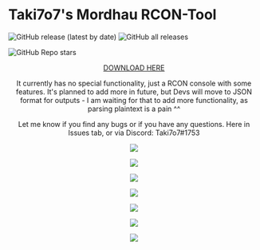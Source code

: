 # Taki7o7's Mordhau RCON-Tool
![GitHub release (latest by date)](https://img.shields.io/github/v/release/WaGi-Coding/mordhau-rcon-tool?label=latest%20release&style=for-the-badge)
![GitHub all releases](https://img.shields.io/github/downloads/WaGi-Coding/mordhau-rcon-tool/total?label=Github%20Release%20Downloads&style=for-the-badge)

![GitHub Repo stars](https://img.shields.io/github/stars/WaGi-Coding/mordhau-rcon-tool?style=social)

<p align="center">
  <a href="https://github.com/WaGi-Coding/mordhau-rcon-tool/releases/">DOWNLOAD HERE</a>
</p>

<p align="center">
  It currently has no special functionality, just a RCON console with some features. It's planned to add more in future, but Devs will move to JSON format for outputs - I am waiting for that to add more functionality, as parsing plaintext is a pain ^^
</p>

<p align="center">
  Let me know if you find any bugs or if you have any questions. Here in Issues tab, or via Discord: Taki7o7#1753
</p>

<p align="center">
  <img src="https://i.imgur.com/KqXFWat.png">
</p>

<p align="center">
  <img src="https://i.imgur.com/n5nrFtX.png">
</p>

<p align="center">
  <img src="https://i.imgur.com/OS5jvUP.png">
</p>

<p align="center">
  <img src="https://i.imgur.com/eNGJWJ2.png">
</p>

<p align="center">
  <img src="https://i.imgur.com/85UYKv6.png">
</p>

<p align="center">
  <img src="https://i.imgur.com/ALuYofk.png">
</p>

<p align="center">
  <img src="https://i.imgur.com/6s7kiLV.png">
</p>
